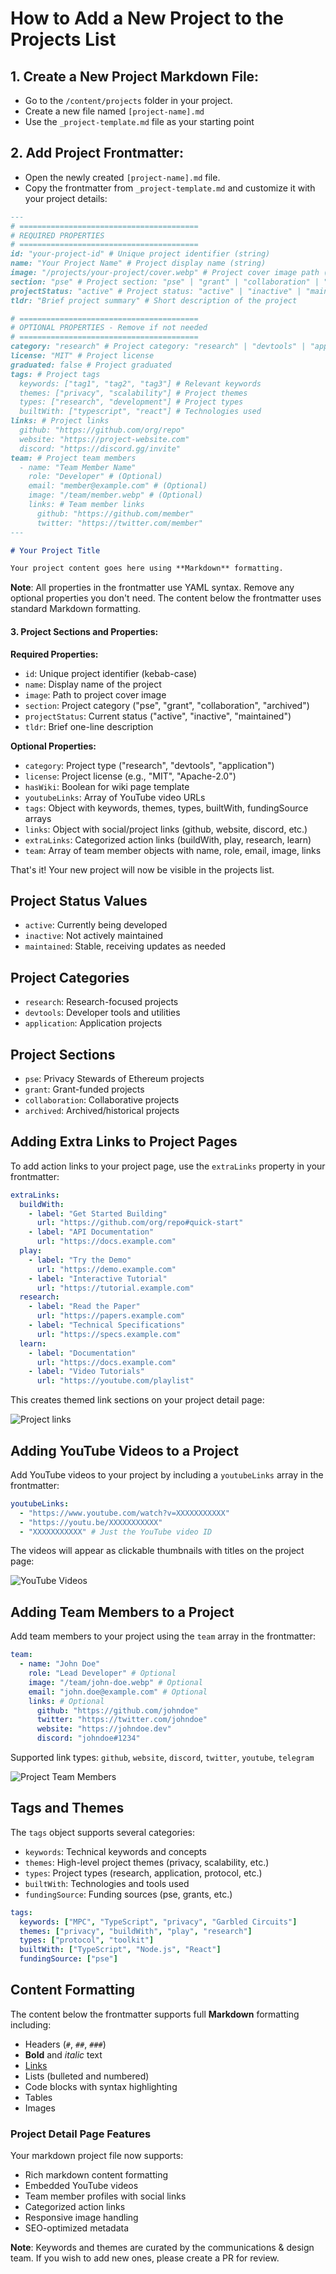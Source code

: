 # How to Add a New Project to the Projects List

## 1. Create a New Project Markdown File:

- Go to the `/content/projects` folder in your project.
- Create a new file named `[project-name].md`
- Use the `_project-template.md` file as your starting point

## 2. Add Project Frontmatter:

- Open the newly created `[project-name].md` file.
- Copy the frontmatter from `_project-template.md` and customize it with your project details:

```markdown
---
# ========================================
# REQUIRED PROPERTIES
# ========================================
id: "your-project-id" # Unique project identifier (string)
name: "Your Project Name" # Project display name (string)
image: "/projects/your-project/cover.webp" # Project cover image path (string)
section: "pse" # Project section: "pse" | "grant" | "collaboration" | "archived"
projectStatus: "active" # Project status: "active" | "inactive" | "maintained"
tldr: "Brief project summary" # Short description of the project

# ========================================
# OPTIONAL PROPERTIES - Remove if not needed
# ========================================
category: "research" # Project category: "research" | "devtools" | "application"
license: "MIT" # Project license
graduated: false # Project graduated
tags: # Project tags
  keywords: ["tag1", "tag2", "tag3"] # Relevant keywords
  themes: ["privacy", "scalability"] # Project themes
  types: ["research", "development"] # Project types
  builtWith: ["typescript", "react"] # Technologies used
links: # Project links
  github: "https://github.com/org/repo"
  website: "https://project-website.com"
  discord: "https://discord.gg/invite"
team: # Project team members
  - name: "Team Member Name"
    role: "Developer" # (Optional)
    email: "member@example.com" # (Optional)
    image: "/team/member.webp" # (Optional)
    links: # Team member links
      github: "https://github.com/member"
      twitter: "https://twitter.com/member"
---

# Your Project Title

Your project content goes here using **Markdown** formatting.
```

**Note**: All properties in the frontmatter use YAML syntax. Remove any optional properties you don't need. The content below the frontmatter uses standard Markdown formatting.

#### 3. Project Sections and Properties:

**Required Properties:**

- `id`: Unique project identifier (kebab-case)
- `name`: Display name of the project
- `image`: Path to project cover image
- `section`: Project category ("pse", "grant", "collaboration", "archived")
- `projectStatus`: Current status ("active", "inactive", "maintained")
- `tldr`: Brief one-line description

**Optional Properties:**

- `category`: Project type ("research", "devtools", "application")
- `license`: Project license (e.g., "MIT", "Apache-2.0")
- `hasWiki`: Boolean for wiki page template
- `youtubeLinks`: Array of YouTube video URLs
- `tags`: Object with keywords, themes, types, builtWith, fundingSource arrays
- `links`: Object with social/project links (github, website, discord, etc.)
- `extraLinks`: Categorized action links (buildWith, play, research, learn)
- `team`: Array of team member objects with name, role, email, image, links

That's it! Your new project will now be visible in the projects list.

## Project Status Values

- `active`: Currently being developed
- `inactive`: Not actively maintained
- `maintained`: Stable, receiving updates as needed

## Project Categories

- `research`: Research-focused projects
- `devtools`: Developer tools and utilities
- `application`: Application projects

## Project Sections

- `pse`: Privacy Stewards of Ethereum projects
- `grant`: Grant-funded projects
- `collaboration`: Collaborative projects
- `archived`: Archived/historical projects

## Adding Extra Links to Project Pages

To add action links to your project page, use the `extraLinks` property in your frontmatter:

```yaml
extraLinks:
  buildWith:
    - label: "Get Started Building"
      url: "https://github.com/org/repo#quick-start"
    - label: "API Documentation"
      url: "https://docs.example.com"
  play:
    - label: "Try the Demo"
      url: "https://demo.example.com"
    - label: "Interactive Tutorial"
      url: "https://tutorial.example.com"
  research:
    - label: "Read the Paper"
      url: "https://papers.example.com"
    - label: "Technical Specifications"
      url: "https://specs.example.com"
  learn:
    - label: "Documentation"
      url: "https://docs.example.com"
    - label: "Video Tutorials"
      url: "https://youtube.com/playlist"
```

This creates themed link sections on your project detail page:

![Project links](/public/project/example-project-detail.webp)

## Adding YouTube Videos to a Project

Add YouTube videos to your project by including a `youtubeLinks` array in the frontmatter:

```yaml
youtubeLinks:
  - "https://www.youtube.com/watch?v=XXXXXXXXXXX"
  - "https://youtu.be/XXXXXXXXXXX"
  - "XXXXXXXXXXX" # Just the YouTube video ID
```

The videos will appear as clickable thumbnails with titles on the project page:

![YouTube Videos](/public/project/example-project-video.webp)

## Adding Team Members to a Project

Add team members to your project using the `team` array in the frontmatter:

```yaml
team:
  - name: "John Doe"
    role: "Lead Developer" # Optional
    image: "/team/john-doe.webp" # Optional
    email: "john.doe@example.com" # Optional
    links: # Optional
      github: "https://github.com/johndoe"
      twitter: "https://twitter.com/johndoe"
      website: "https://johndoe.dev"
      discord: "johndoe#1234"
```

Supported link types: `github`, `website`, `discord`, `twitter`, `youtube`, `telegram`

![Project Team Members](/public/project/example-project-team.webp)

## Tags and Themes

The `tags` object supports several categories:

- `keywords`: Technical keywords and concepts
- `themes`: High-level project themes (privacy, scalability, etc.)
- `types`: Project types (research, application, protocol, etc.)
- `builtWith`: Technologies and tools used
- `fundingSource`: Funding sources (pse, grants, etc.)

```yaml
tags:
  keywords: ["MPC", "TypeScript", "privacy", "Garbled Circuits"]
  themes: ["privacy", "buildWith", "play", "research"]
  types: ["protocol", "toolkit"]
  builtWith: ["TypeScript", "Node.js", "React"]
  fundingSource: ["pse"]
```

## Content Formatting

The content below the frontmatter supports full **Markdown** formatting including:

- Headers (`#`, `##`, `###`)
- **Bold** and _italic_ text
- [Links](https://example.com)
- Lists (bulleted and numbered)
- Code blocks with syntax highlighting
- Tables
- Images

### Project Detail Page Features

Your markdown project file now supports:

- Rich markdown content formatting
- Embedded YouTube videos
- Team member profiles with social links
- Categorized action links
- Responsive image handling
- SEO-optimized metadata

**Note**: Keywords and themes are curated by the communications & design team. If you wish to add new ones, please create a PR for review.
